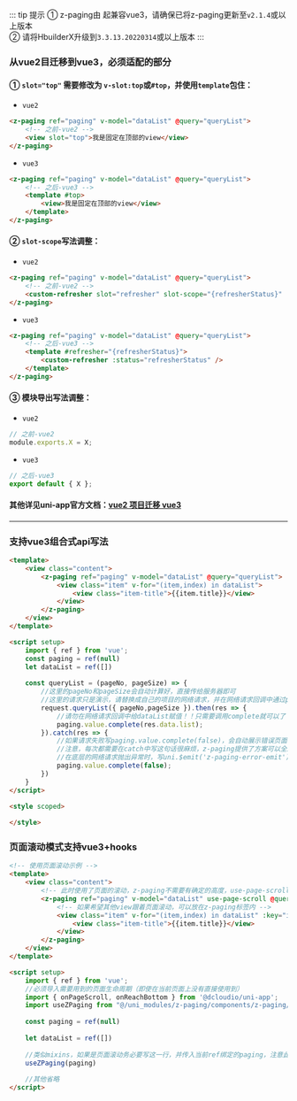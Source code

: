::: tip 提示
① z-paging由 <Badge text="2.1.4"/> 起兼容vue3，请确保已将z-paging更新至`v2.1.4`或以上版本  
② 请将HbuilderX升级到`3.3.13.20220314`或以上版本
:::

### 从vue2目迁移到vue3，必须适配的部分

#### ① `slot="top"` 需要修改为 `v-slot:top`或`#top`，并使用`template`包住：

* `vue2`

```html
<z-paging ref="paging" v-model="dataList" @query="queryList">
	<!-- 之前-vue2 -->
	<view slot="top">我是固定在顶部的view</view>
</z-paging>
```

* `vue3`

```html
<z-paging ref="paging" v-model="dataList" @query="queryList">
	<!-- 之后-vue3 -->
	<template #top>
	    <view>我是固定在顶部的view</view>
	</template>
</z-paging>
```

#### ② `slot-scope`写法调整：

* `vue2`

```html
<z-paging ref="paging" v-model="dataList" @query="queryList">
	<!-- 之前-vue2 -->
	<custom-refresher slot="refresher" slot-scope="{refresherStatus}" :status="refresherStatus">
</z-paging>
```

* `vue3`

```html
<z-paging ref="paging" v-model="dataList" @query="queryList">
	<!-- 之后-vue3 -->
	<template #refresher="{refresherStatus}">
		<custom-refresher :status="refresherStatus" />
	</template>
</z-paging>
```

#### ③ 模块导出写法调整：

* `vue2`

```js
// 之前-vue2
module.exports.X = X;
```

* `vue3`

```js
// 之后-vue3
export default { X };
```

#### 其他详见uni-app官方文档：[vue2 项目迁移 vue3](https://uniapp.dcloud.io/migration-to-vue3)  

#### 

***

### 支持vue3组合式api写法

```html  
<template>
    <view class="content">
        <z-paging ref="paging" v-model="dataList" @query="queryList">
            <view class="item" v-for="(item,index) in dataList">
                <view class="item-title">{{item.title}}</view>
            </view>
        </z-paging>
    </view>
</template>

<script setup>
    import { ref } from 'vue';
    const paging = ref(null)
    let dataList = ref([])
    
    const queryList = (pageNo, pageSize) => {
        //这里的pageNo和pageSize会自动计算好，直接传给服务器即可
        //这里的请求只是演示，请替换成自己的项目的网络请求，并在网络请求回调中通过paging.value.complete(请求回来的数组)将请求结果传给z-paging
        request.queryList({ pageNo,pageSize }).then(res => {
        	//请勿在网络请求回调中给dataList赋值！！只需要调用complete就可以了
            paging.value.complete(res.data.list);
        }).catch(res => {
        	//如果请求失败写paging.value.complete(false)，会自动展示错误页面
        	//注意，每次都需要在catch中写这句话很麻烦，z-paging提供了方案可以全局统一处理
        	//在底层的网络请求抛出异常时，写uni.$emit('z-paging-error-emit');即可
        	paging.value.complete(false);
        })
    }
</script>

<style scoped>
    
</style>
```

### 页面滚动模式支持vue3+hooks
```html
<!-- 使用页面滚动示例 -->
<template>
	<view class="content">
		<!-- 此时使用了页面的滚动，z-paging不需要有确定的高度，use-page-scroll需要设置为true -->
		<z-paging ref="paging" v-model="dataList" use-page-scroll @query="queryList">
			<!-- 如果希望其他view跟着页面滚动，可以放在z-paging标签内 -->
			<view class="item" v-for="(item,index) in dataList" :key="index">
				<view class="item-title">{{item.title}}</view>
			</view>
		</z-paging>
	</view>
</template>

<script setup>
	import { ref } from 'vue';
	//必须导入需要用到的页面生命周期（即使在当前页面上没有直接使用到）
	import { onPageScroll, onReachBottom } from '@dcloudio/uni-app';
	import useZPaging from "@/uni_modules/z-paging/components/z-paging/js/hooks/useZPaging.js";
	
    const paging = ref(null)
	
    let dataList = ref([])
	
	//类似mixins，如果是页面滚动务必要写这一行，并传入当前ref绑定的paging，注意此处是paging，而非paging.value
	useZPaging(paging)
	
	//其他省略
</script>
```